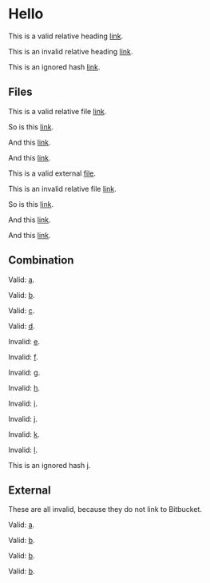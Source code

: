 # Hello

This is a valid relative heading [link](#markdown-header-hello).

This is an invalid relative heading [link](#markdown-header-world).

This is an ignored hash [link](#world).

## Files

This is a valid relative file [link](https://bitbucket.org/wooorm/test/src/master/examples/bitbucket.md).

So is this [link](https://bitbucket.org/wooorm/test/src/foo-bar/examples/bitbucket.md).

And this [link](./examples/bitbucket.md).

And this [link](examples/bitbucket.md).

This is a valid external [file](../index.js).

This is an invalid relative file [link](https://bitbucket.org/wooorm/test/src/master/examples/world.md).

So is this [link](https://bitbucket.org/wooorm/test/src/foo-bar/examples/world.md).

And this [link](./examples/world.md).

And this [link](examples/world.md).

## Combination

Valid: [a](./examples/bitbucket.md#markdown-header-hello).

Valid: [b](examples/bitbucket.md#markdown-header-hello).

Valid: [c](https://bitbucket.org/wooorm/test/src/master/examples/bitbucket.md#markdown-header-hello).

Valid: [d](https://bitbucket.org/wooorm/test/src/foo-bar/examples/bitbucket.md#markdown-header-hello).

Invalid: [e](./examples/bitbucket.md#markdown-header-world).

Invalid: [f](examples/bitbucket.md#markdown-header-world).

Invalid: [g](https://bitbucket.org/wooorm/test/src/master/examples/bitbucket.md#markdown-header-world).

Invalid: [h](https://bitbucket.org/wooorm/test/src/foo-bar/examples/bitbucket.md#markdown-header-world).

Invalid: [i](./examples/world.md#markdown-header-hello).

Invalid: [j](examples/world.md#markdown-header-hello).

Invalid: [k](https://bitbucket.org/wooorm/test/src/master/examples/world.md#markdown-header-hello).

Invalid: [l](https://bitbucket.org/wooorm/test/src/foo-bar/examples/world.md#markdown-header-hello).

This is an ignored hash [j](https://bitbucket.org/wooorm/test/src/foo-bar/examples/bitbucket.md#world).

## External

These are all invalid, because they do not link to Bitbucket.

Valid: [a](irc://foo).

Valid: [b](http://example.com).

Valid: [b](http://example.com/foo/bar/baz).

Valid: [b](http://github.com/wooorm/test/blob/foo-bar/examples/world.md#markdown-header-hello).
